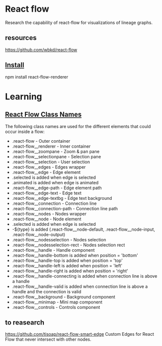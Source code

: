 # React flow
Research the capability of react-flow for visualizations of lineage graphs.



## resources
https://github.com/wbkd/react-flow


## [Install](https://reactflow.dev/docs/getting-started/installation/)
npm install react-flow-renderer

# Learning

## [React Flow Class Names](https://reactflow.dev/docs/guides/theming/)
The following class names are used for the different elements that could occur inside a flow:

* .react-flow - Outer container
* .react-flow__renderer - Inner container
* .react-flow__zoompane - Zoom & pan pane
* .react-flow__selectionpane - Selection pane
* .react-flow__selection - User selection
* .react-flow__edges - Edges wrapper
* .react-flow__edge - Edge element
* .selected is added when edge is selected
* .animated is added when edge is animated
* .react-flow__edge-path - Edge element path
* .react-flow__edge-text - Edge text
* .react-flow__edge-textbg - Edge text background
* .react-flow__connection - Connection line
* .react-flow__connection-path - Connection line path
* .react-flow__nodes - Nodes wrapper
* .react-flow__node - Node element
* .selected is added when edge is selected
* -${type} is added (.react-flow__node-default, .react-flow__node-input, .react-flow__node-output)
* .react-flow__nodesselection - Nodes selection
* .react-flow__nodesselection-rect - Nodes selection rect
* .react-flow__handle - Handle component
* .react-flow__handle-bottom is added when position = 'bottom'
* .react-flow__handle-top is added when position = 'top'
* .react-flow__handle-left is added when position = 'left'
* .react-flow__handle-right is added when position = 'right'
* .react-flow__handle-connecting is added when connection line is above a handle
* .react-flow__handle-valid is added when connection line is above a handle and the connection is valid
* .react-flow__background - Background component
* .react-flow__minimap - Mini map component
* .react-flow__controls - Controls component
 
## to reasearch
https://github.com/tisoap/react-flow-smart-edge
Custom Edges for React Flow that never intersect with other nodes.


